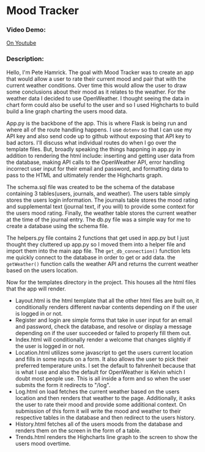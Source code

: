 # Mood Tracker

### Video Demo: 
[On Youtube](https://youtu.be/xF0nHxxTbSc)

### Description:
Hello, I'm Pete Hamrick. The goal with Mood Tracker was to create an app that would allow a user to rate their current mood and pair that with the current weather conditions. Over time this would allow the user to draw some conclusions about their mood as it relates to the weather. For the weather data I decided to use OpenWeather. I thought seeing the data in chart form could also be useful to the user and so I used Highcharts to build build a line graph charting the users mood data.

App.py is the backbone of the app. This is where Flask is being run and where all of the route handling happens. I use `dotenv` so that I can use my API key and also send code up to github without exposing that API key to bad actors. I'll discuss what individual routes do when I go over the template files. But, broadly speaking the things happning in app.py in addition to rendering the html include: inserting and getting user data from the database, making API calls to the OpenWeather API, error handling incorrect user input for their email and password, and formatting data to pass to the HTML and ultimately render the Highcharts graph.

The schema.sql file was created to be the schema of the database containing 3 tables(users, journals, and weather). The users table simply stores the users login information. The journals table stores the mood rating and supplemental text (journal text, if you will) to provide some context for the users mood rating. Finally, the weather table stores the current weather at the time of the journal entry. The db.py file was a simple way for me to create a database using the schema file.

The helpers.py file contains 2 functions that get used in app.py but I just thought they cluttered up app.py so I moved them into a helper file and import them into the main app file. The `get_db_connection()` function lets me quickly connect to the database in order to get or add data. the `getWeather()` function calls the weather API and returns the current weather based on the users location.

Now for the templates directory in the project. This houses all the html files that the app will render.
- Layout.html is the html template that all the other html files are built on, it conditionally renders different navbar contents depending on if the user is logged in or not.
- Register and login are simple forms that take in user input for an email and password, check the database, and resolve or display a message depending on if the user succeeded or failed to properly fill them out. 
- Index.html will conditionally render a welcome that changes slightly if the user is logged in or not.
- Location.html utilizes some javascript to get the users current location and fills in some inputs on a form. It also allows the user to pick their preferred temperature units. I set the default to fahrenheit because that is what I use and also the default for OpenWeather is Kelvin which I doubt most people use. This is all inside a form and so when the user submits the form it redirects to "/log".
- Log.html on load fetches the current weather based on the users location and then renders that weather to the page. Additionally, it asks the user to rate their mood and provide some additional context. On submission of this form it will write the mood and weather to their respective tables in the database and then redirect to the users history.
- History.html fetches all of the users moods from the database and renders them on the screen in the form of a table.
- Trends.html renders the Highcharts line graph to the screen to show the users mood overtime.